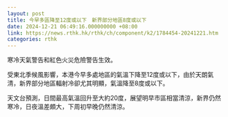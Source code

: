 ```yaml
---
layout: post
title: 今早多區降至12度或以下　新界部分地區8度或以下
date: 2024-12-21 06:49:16.000000000 +08:00
link: https://news.rthk.hk/rthk/ch/component/k2/1784454-20241221.htm
categories: rthk
---
```


寒冷天氣警告和紅色火災危險警告生效。

受東北季候風影響，本港今早多處地區的氣溫下降至12度或以下，由於天朗氣清，新界部分地區輻射冷卻尤其明顯，氣溫降至8度或以下。

天文台預測，日間最高氣溫回升至大約20度，展望明早市區相當清涼，新界仍然寒冷，日夜溫差頗大，下周初早晚仍然清涼。
